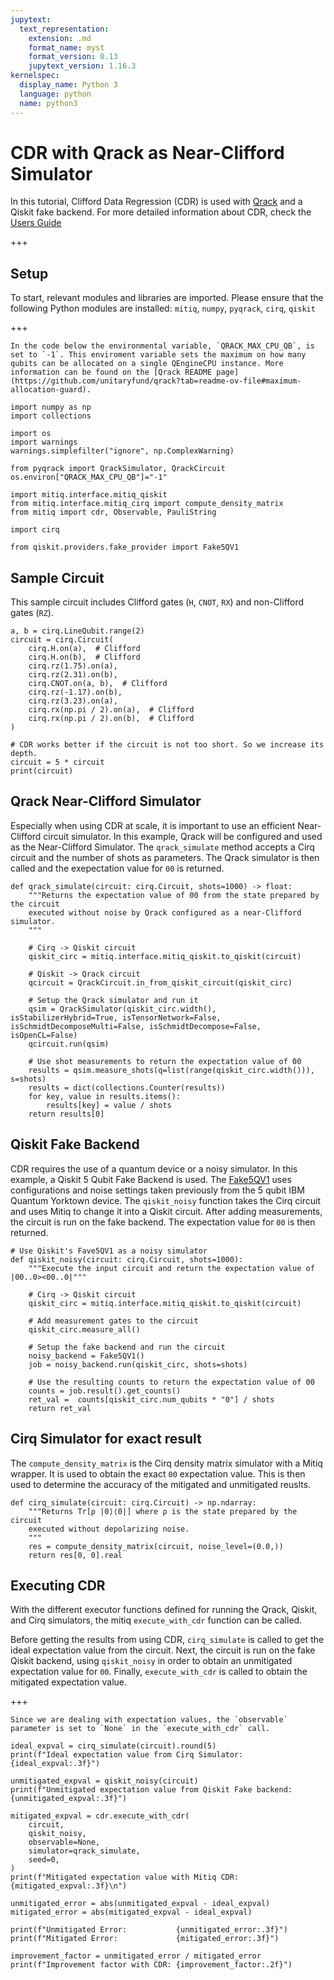 ```yaml
---
jupytext:
  text_representation:
    extension: .md
    format_name: myst
    format_version: 0.13
    jupytext_version: 1.16.3
kernelspec:
  display_name: Python 3
  language: python
  name: python3
---
```


# CDR with Qrack as Near-Clifford Simulator

In this tutorial, Clifford Data Regression (CDR) is used with [Qrack](https://qrack.readthedocs.io/en/latest/) and a Qiskit fake backend. For more detailed information about CDR, check the [Users Guide](https://mitiq.readthedocs.io/en/stable/guide/cdr.html) 


+++

## Setup

To start, relevant modules and libraries are imported. Please ensure that the following Python modules are installed: `mitiq`, `numpy`, `pyqrack`, `cirq`, `qiskit`

+++

```{note}
In the code below the environmental variable, `QRACK_MAX_CPU_QB`, is set to `-1`. This enviroment variable sets the maximum on how many qubits can be allocated on a single QEngineCPU instance. More information can be found on the [Qrack README page](https://github.com/unitaryfund/qrack?tab=readme-ov-file#maximum-allocation-guard).
```

```{code-cell} ipython3
import numpy as np
import collections

import os
import warnings
warnings.simplefilter("ignore", np.ComplexWarning)

from pyqrack import QrackSimulator, QrackCircuit
os.environ["QRACK_MAX_CPU_QB"]="-1"

import mitiq.interface.mitiq_qiskit
from mitiq.interface.mitiq_cirq import compute_density_matrix
from mitiq import cdr, Observable, PauliString

import cirq

from qiskit.providers.fake_provider import Fake5QV1
```

## Sample Circuit

This sample circuit includes Clifford gates (`H`, `CNOT`, `RX`) and non-Clifford gates (`RZ`).

```{code-cell} ipython3
a, b = cirq.LineQubit.range(2)
circuit = cirq.Circuit(
    cirq.H.on(a),  # Clifford
    cirq.H.on(b),  # Clifford
    cirq.rz(1.75).on(a),
    cirq.rz(2.31).on(b),
    cirq.CNOT.on(a, b),  # Clifford
    cirq.rz(-1.17).on(b),
    cirq.rz(3.23).on(a),
    cirq.rx(np.pi / 2).on(a),  # Clifford
    cirq.rx(np.pi / 2).on(b),  # Clifford
)

# CDR works better if the circuit is not too short. So we increase its depth.
circuit = 5 * circuit
print(circuit)
```

## Qrack Near-Clifford Simulator

Especially when using CDR at scale, it is important to use an efficient Near-Clifford circuit simulator. In this example, Qrack will be configured and used as the Near-Clifford Simulator. The `qrack_simulate` method accepts a Cirq circuit and the number of shots as parameters. The Qrack simulator is then called and the exepectation value for `00` is returned.

```{code-cell} ipython3
def qrack_simulate(circuit: cirq.Circuit, shots=1000) -> float:
    """Returns the expectation value of 00 from the state prepared by the circuit
    executed without noise by Qrack configured as a near-Clifford simulator.
    """

    # Cirq -> Qiskit circuit
    qiskit_circ = mitiq.interface.mitiq_qiskit.to_qiskit(circuit)

    # Qiskit -> Qrack circuit
    qcircuit = QrackCircuit.in_from_qiskit_circuit(qiskit_circ) 

    # Setup the Qrack simulator and run it
    qsim = QrackSimulator(qiskit_circ.width(), isStabilizerHybrid=True, isTensorNetwork=False, isSchmidtDecomposeMulti=False, isSchmidtDecompose=False, isOpenCL=False)
    qcircuit.run(qsim)

    # Use shot measurements to return the expectation value of 00
    results = qsim.measure_shots(q=list(range(qiskit_circ.width())), s=shots)
    results = dict(collections.Counter(results))
    for key, value in results.items():
        results[key] = value / shots
    return results[0]
```

## Qiskit Fake Backend

CDR requires the use of a quantum device or a noisy simulator. In this example, a Qiskit 5 Qubit Fake Backend is used. The [Fake5QV1](https://docs.quantum.ibm.com/api/qiskit/qiskit.providers.fake_provider.Fake5QV1) uses configurations and noise settings taken previously from the 5 qubit IBM Quantum Yorktown device. The `qiskit_noisy` function takes the Cirq circuit and uses Mitiq to change it into a Qiskit circuit. After adding measurements, the circuit is run on the fake backend. The expectation value for `00` is then returned.

```{code-cell} ipython3
# Use Qiskit's Fave5QV1 as a noisy simulator
def qiskit_noisy(circuit: cirq.Circuit, shots=1000):
    """Execute the input circuit and return the expectation value of |00..0><00..0|"""

    # Cirq -> Qiskit circuit
    qiskit_circ = mitiq.interface.mitiq_qiskit.to_qiskit(circuit)

    # Add measurement gates to the circuit
    qiskit_circ.measure_all()

    # Setup the fake backend and run the circuit
    noisy_backend = Fake5QV1()
    job = noisy_backend.run(qiskit_circ, shots=shots)

    # Use the resulting counts to return the expectation value of 00
    counts = job.result().get_counts()
    ret_val =  counts[qiskit_circ.num_qubits * "0"] / shots
    return ret_val
```

## Cirq Simulator for exact result

The `compute_density_matrix` is the Cirq density matrix simulator with a Mitiq wrapper. It is used to obtain the exact `00` expectation value. This is then used to determine the accuracy of the mitigated and unmitigated reuslts.

```{code-cell} ipython3
def cirq_simulate(circuit: cirq.Circuit) -> np.ndarray:
    """Returns Tr[ρ |0⟩⟨0|] where ρ is the state prepared by the circuit 
    executed without depolarizing noise.
    """
    res = compute_density_matrix(circuit, noise_level=(0.0,))
    return res[0, 0].real
```

## Executing CDR

With the different executor functions defined for running the Qrack, Qiskit, and Cirq simulators, the mitiq `execute_with_cdr` function can be called.

Before getting the results from using CDR, `cirq_simulate` is called to get the ideal expectation value from the circuit. Next, the circuit is run on the fake Qiskit backend, using `qiskit_noisy` in order to obtain an unmitigated expectation value for `00`. Finally, `execute_with_cdr` is called to obtain the mitigated expectation value.

+++

```{note}
Since we are dealing with expectation values, the `observable` parameter is set to `None` in the `execute_with_cdr` call.
```

```{code-cell} ipython3
ideal_expval = cirq_simulate(circuit).round(5)
print(f"Ideal expectation value from Cirq Simulator: {ideal_expval:.3f}")

unmitigated_expval = qiskit_noisy(circuit)
print(f"Unmitigated expectation value from Qiskit Fake backend: {unmitigated_expval:.3f}")

mitigated_expval = cdr.execute_with_cdr(
    circuit,
    qiskit_noisy,
    observable=None,
    simulator=qrack_simulate,
    seed=0,
)
print(f"Mitigated expectation value with Mitiq CDR: {mitigated_expval:.3f}\n")

unmitigated_error = abs(unmitigated_expval - ideal_expval)
mitigated_error = abs(mitigated_expval - ideal_expval)

print(f"Unmitigated Error:           {unmitigated_error:.3f}")
print(f"Mitigated Error:             {mitigated_error:.3f}")

improvement_factor = unmitigated_error / mitigated_error
print(f"Improvement factor with CDR: {improvement_factor:.2f}")
```
